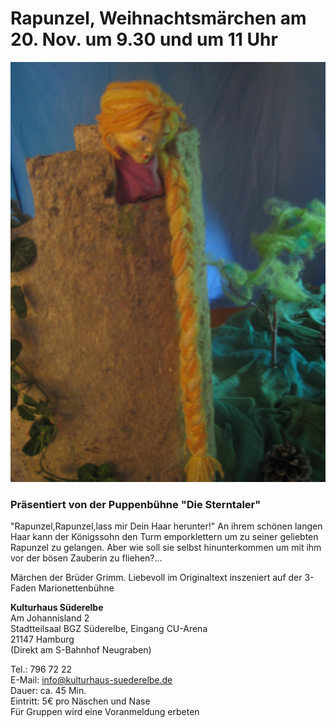 # Rapunzel, Weihnachtsmärchen am 20. Nov. um 9.30 und um 11 Uhr 

![](/img/Sterntaler.JPG)

### Präsentiert von der Puppenbühne "Die Sterntaler" 

"Rapunzel,Rapunzel,lass mir Dein Haar herunter!"
An ihrem schönen langen Haar kann der Königssohn den Turm emporklettern um
zu seiner geliebten Rapunzel zu gelangen. Aber wie soll sie selbst hinunterkommen
um mit ihm vor der bösen Zauberin zu fliehen?...
 
Märchen der Brüder Grimm. Liebevoll im Originaltext inszeniert auf der 3-Faden Marionettenbühne 

**Kulturhaus Süderelbe**  
Am Johannisland 2  
Stadtteilsaal BGZ Süderelbe, Eingang CU-Arena  
21147 Hamburg  
(Direkt am S-Bahnhof Neugraben)

Tel.: 796 72 22  
E-Mail: <info@kulturhaus-suederelbe.de>  
Dauer: ca. 45 Min.  
Eintritt: 5€ pro Näschen und Nase  
Für Gruppen wird eine Voranmeldung erbeten
